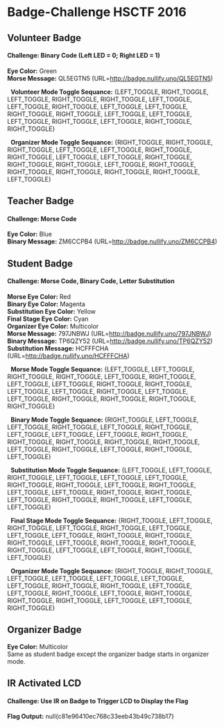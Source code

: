 # Badge-Challenge HSCTF 2016

## Volunteer Badge 
#### Challenge: Binary Code (Left LED = 0; Right LED = 1)
**Eye Color:** Green  
**Morse Message:** QL5EGTN5 (URL=http://badge.nullify.uno/QL5EGTN5)  

&nbsp;
**Volunteer Mode Toggle Sequance:** {LEFT_TOGGLE, RIGHT_TOGGLE, LEFT_TOGGLE, RIGHT_TOGGLE, RIGHT_TOGGLE, LEFT_TOGGLE, LEFT_TOGGLE, RIGHT_TOGGLE, LEFT_TOGGLE, LEFT_TOGGLE, RIGHT_TOGGLE, RIGHT_TOGGLE, LEFT_TOGGLE, LEFT_TOGGLE, LEFT_TOGGLE, RIGHT_TOGGLE, LEFT_TOGGLE, RIGHT_TOGGLE, RIGHT_TOGGLE}  

&nbsp;
**Organizer Mode Toggle Sequance:** {RIGHT_TOGGLE, RIGHT_TOGGLE, RIGHT_TOGGLE, LEFT_TOGGLE, LEFT_TOGGLE, RIGHT_TOGGLE, RIGHT_TOGGLE, LEFT_TOGGLE, LEFT_TOGGLE, RIGHT_TOGGLE, RIGHT_TOGGLE, RIGHT_TOGGLE, LEFT_TOGGLE, RIGHT_TOGGLE, RIGHT_TOGGLE, RIGHT_TOGGLE, RIGHT_TOGGLE, RIGHT_TOGGLE, LEFT_TOGGLE}

## Teacher Badge
#### Challenge: Morse Code 
**Eye Color:** Blue  
**Binary Message:** ZM6CCPB4 (URL=http://badge.nullify.uno/ZM6CCPB4)  

## Student Badge  
#### Challenge: Morse Code, Binary Code, Letter Substitution  
**Morse Eye Color:** Red  
**Binary Eye Color:** Magenta  
**Substitution Eye Color:** Yellow  
**Final Stage Eye Color:** Cyan  
**Organizer Eye Color:** Multicolor  
**Morse Message:** 797JNBWJ (URL=http://badge.nullify.uno/797JNBWJ)    
**Binary Message:** TP6QZY52 (URL=http://badge.nullify.uno/TP6QZY52)   
**Substitution Message:** HCFFFCHA (URL=http://badge.nullify.uno/HCFFFCHA)  

&nbsp;
**Morse Mode Toggle Sequance:** {LEFT_TOGGLE, LEFT_TOGGLE, RIGHT_TOGGLE, RIGHT_TOGGLE, LEFT_TOGGLE, RIGHT_TOGGLE, LEFT_TOGGLE, LEFT_TOGGLE, RIGHT_TOGGLE, RIGHT_TOGGLE, LEFT_TOGGLE, LEFT_TOGGLE, RIGHT_TOGGLE, LEFT_TOGGLE, LEFT_TOGGLE, RIGHT_TOGGLE, RIGHT_TOGGLE, RIGHT_TOGGLE, RIGHT_TOGGLE}


&nbsp;
**Binary Mode Toggle Sequance:** {RIGHT_TOGGLE, LEFT_TOGGLE, LEFT_TOGGLE, RIGHT_TOGGLE, LEFT_TOGGLE, RIGHT_TOGGLE, LEFT_TOGGLE, LEFT_TOGGLE, LEFT_TOGGLE, RIGHT_TOGGLE, RIGHT_TOGGLE, RIGHT_TOGGLE, RIGHT_TOGGLE, RIGHT_TOGGLE, LEFT_TOGGLE, RIGHT_TOGGLE, LEFT_TOGGLE, RIGHT_TOGGLE, LEFT_TOGGLE}


&nbsp;
**Substitution Mode Toggle Sequance:** {LEFT_TOGGLE, LEFT_TOGGLE, RIGHT_TOGGLE, LEFT_TOGGLE, LEFT_TOGGLE, LEFT_TOGGLE, RIGHT_TOGGLE, RIGHT_TOGGLE, LEFT_TOGGLE, RIGHT_TOGGLE, LEFT_TOGGLE, LEFT_TOGGLE, RIGHT_TOGGLE, RIGHT_TOGGLE, LEFT_TOGGLE, RIGHT_TOGGLE, RIGHT_TOGGLE, LEFT_TOGGLE, LEFT_TOGGLE}

&nbsp;
**Final Stage Mode Toggle Sequance:** 
{RIGHT_TOGGLE, LEFT_TOGGLE, RIGHT_TOGGLE, LEFT_TOGGLE, RIGHT_TOGGLE, LEFT_TOGGLE, LEFT_TOGGLE, LEFT_TOGGLE, RIGHT_TOGGLE, RIGHT_TOGGLE, RIGHT_TOGGLE, LEFT_TOGGLE, RIGHT_TOGGLE, RIGHT_TOGGLE, RIGHT_TOGGLE, LEFT_TOGGLE, LEFT_TOGGLE, RIGHT_TOGGLE, LEFT_TOGGLE}

&nbsp;
**Organizer Mode Toggle Sequance:** {RIGHT_TOGGLE, RIGHT_TOGGLE, LEFT_TOGGLE, LEFT_TOGGLE, LEFT_TOGGLE, LEFT_TOGGLE, LEFT_TOGGLE, RIGHT_TOGGLE, RIGHT_TOGGLE, LEFT_TOGGLE, LEFT_TOGGLE, RIGHT_TOGGLE, LEFT_TOGGLE, RIGHT_TOGGLE, RIGHT_TOGGLE, RIGHT_TOGGLE, LEFT_TOGGLE, LEFT_TOGGLE, RIGHT_TOGGLE}

## Organizer Badge 
**Eye Color:** Multicolor  
Same as student badge except the organizer badge starts in organizer mode.

## IR Activated LCD 
#### Challenge: Use IR on Badge to Trigger LCD to Display the Flag

**Flag Output:** null{c81e96410ec768c33eeb43b49c738b17}

